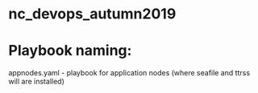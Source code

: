 # nc_devops_autumn2019

# Playbook naming:
appnodes.yaml - playbook for application nodes (where seafile and ttrss will are installed)
